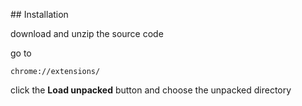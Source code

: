 ## Installation

download and unzip the source code

go to

```
chrome://extensions/
```

click the **Load unpacked** button and choose the unpacked directory
